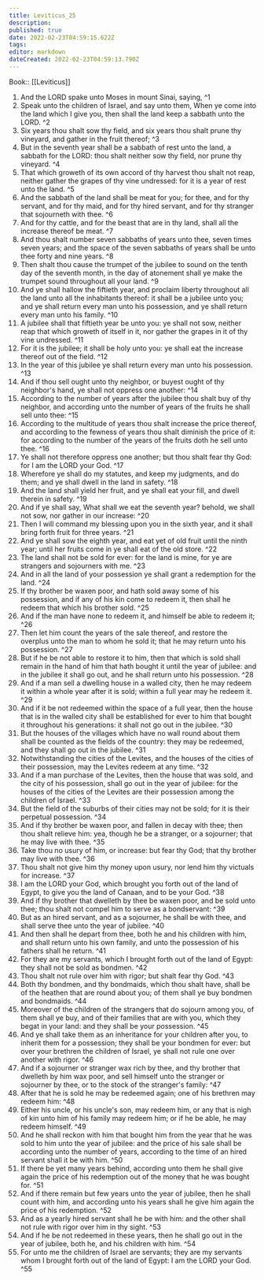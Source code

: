 ```yaml
---
title: Leviticus_25
description: 
published: true
date: 2022-02-23T04:59:15.622Z
tags: 
editor: markdown
dateCreated: 2022-02-23T04:59:13.790Z
---
```


 Book:: [[Leviticus]]
 1. And the LORD spake unto Moses in mount Sinai, saying, ^1
 2. Speak unto the children of Israel, and say unto them, When ye come into the land which I give you, then shall the land keep a sabbath unto the LORD. ^2
 3. Six years thou shalt sow thy field, and six years thou shalt prune thy vineyard, and gather in the fruit thereof; ^3
 4. But in the seventh year shall be a sabbath of rest unto the land, a sabbath for the LORD: thou shalt neither sow thy field, nor prune thy vineyard. ^4
 5. That which groweth of its own accord of thy harvest thou shalt not reap, neither gather the grapes of thy vine undressed: for it is a year of rest unto the land. ^5
 6. And the sabbath of the land shall be meat for you; for thee, and for thy servant, and for thy maid, and for thy hired servant, and for thy stranger that sojourneth with thee. ^6
 7. And for thy cattle, and for the beast that are in thy land, shall all the increase thereof be meat. ^7
 8. And thou shalt number seven sabbaths of years unto thee, seven times seven years; and the space of the seven sabbaths of years shall be unto thee forty and nine years. ^8
 9. Then shalt thou cause the trumpet of the jubilee to sound on the tenth day of the seventh month, in the day of atonement shall ye make the trumpet sound throughout all your land. ^9
 10. And ye shall hallow the fiftieth year, and proclaim liberty throughout all the land unto all the inhabitants thereof: it shall be a jubilee unto you; and ye shall return every man unto his possession, and ye shall return every man unto his family. ^10
 11. A jubilee shall that fiftieth year be unto you: ye shall not sow, neither reap that which groweth of itself in it, nor gather the grapes in it of thy vine undressed. ^11
 12. For it is the jubilee; it shall be holy unto you: ye shall eat the increase thereof out of the field. ^12
 13. In the year of this jubilee ye shall return every man unto his possession. ^13
 14. And if thou sell ought unto thy neighbor, or buyest ought of thy neighbor's hand, ye shall not oppress one another: ^14
 15. According to the number of years after the jubilee thou shalt buy of thy neighbor, and according unto the number of years of the fruits he shall sell unto thee: ^15
 16. According to the multitude of years thou shalt increase the price thereof, and according to the fewness of years thou shalt diminish the price of it: for according to the number of the years of the fruits doth he sell unto thee. ^16
 17. Ye shall not therefore oppress one another; but thou shalt fear thy God: for I am the LORD your God. ^17
 18. Wherefore ye shall do my statutes, and keep my judgments, and do them; and ye shall dwell in the land in safety. ^18
 19. And the land shall yield her fruit, and ye shall eat your fill, and dwell therein in safety. ^19
 20. And if ye shall say, What shall we eat the seventh year? behold, we shall not sow, nor gather in our increase: ^20
 21. Then I will command my blessing upon you in the sixth year, and it shall bring forth fruit for three years. ^21
 22. And ye shall sow the eighth year, and eat yet of old fruit until the ninth year; until her fruits come in ye shall eat of the old store. ^22
 23. The land shall not be sold for ever: for the land is mine, for ye are strangers and sojourners with me. ^23
 24. And in all the land of your possession ye shall grant a redemption for the land. ^24
 25. If thy brother be waxen poor, and hath sold away some of his possession, and if any of his kin come to redeem it, then shall he redeem that which his brother sold. ^25
 26. And if the man have none to redeem it, and himself be able to redeem it; ^26
 27. Then let him count the years of the sale thereof, and restore the overplus unto the man to whom he sold it; that he may return unto his possession. ^27
 28. But if he be not able to restore it to him, then that which is sold shall remain in the hand of him that hath bought it until the year of jubilee: and in the jubilee it shall go out, and he shall return unto his possession. ^28
 29. And if a man sell a dwelling house in a walled city, then he may redeem it within a whole year after it is sold; within a full year may he redeem it. ^29
 30. And if it be not redeemed within the space of a full year, then the house that is in the walled city shall be established for ever to him that bought it throughout his generations: it shall not go out in the jubilee. ^30
 31. But the houses of the villages which have no wall round about them shall be counted as the fields of the country: they may be redeemed, and they shall go out in the jubilee. ^31
 32. Notwithstanding the cities of the Levites, and the houses of the cities of their possession, may the Levites redeem at any time. ^32
 33. And if a man purchase of the Levites, then the house that was sold, and the city of his possession, shall go out in the year of jubilee: for the houses of the cities of the Levites are their possession among the children of Israel. ^33
 34. But the field of the suburbs of their cities may not be sold; for it is their perpetual possession. ^34
 35. And if thy brother be waxen poor, and fallen in decay with thee; then thou shalt relieve him: yea, though he be a stranger, or a sojourner; that he may live with thee. ^35
 36. Take thou no usury of him, or increase: but fear thy God; that thy brother may live with thee. ^36
 37. Thou shalt not give him thy money upon usury, nor lend him thy victuals for increase. ^37
 38. I am the LORD your God, which brought you forth out of the land of Egypt, to give you the land of Canaan, and to be your God. ^38
 39. And if thy brother that dwelleth by thee be waxen poor, and be sold unto thee; thou shalt not compel him to serve as a bondservant: ^39
 40. But as an hired servant, and as a sojourner, he shall be with thee, and shall serve thee unto the year of jubilee. ^40
 41. And then shall he depart from thee, both he and his children with him, and shall return unto his own family, and unto the possession of his fathers shall he return. ^41
 42. For they are my servants, which I brought forth out of the land of Egypt: they shall not be sold as bondmen. ^42
 43. Thou shalt not rule over him with rigor; but shalt fear thy God. ^43
 44. Both thy bondmen, and thy bondmaids, which thou shalt have, shall be of the heathen that are round about you; of them shall ye buy bondmen and bondmaids. ^44
 45. Moreover of the children of the strangers that do sojourn among you, of them shall ye buy, and of their families that are with you, which they begat in your land: and they shall be your possession. ^45
 46. And ye shall take them as an inheritance for your children after you, to inherit them for a possession; they shall be your bondmen for ever: but over your brethren the children of Israel, ye shall not rule one over another with rigor. ^46
 47. And if a sojourner or stranger wax rich by thee, and thy brother that dwelleth by him wax poor, and sell himself unto the stranger or sojourner by thee, or to the stock of the stranger's family: ^47
 48. After that he is sold he may be redeemed again; one of his brethren may redeem him: ^48
 49. Either his uncle, or his uncle's son, may redeem him, or any that is nigh of kin unto him of his family may redeem him; or if he be able, he may redeem himself. ^49
 50. And he shall reckon with him that bought him from the year that he was sold to him unto the year of jubilee: and the price of his sale shall be according unto the number of years, according to the time of an hired servant shall it be with him. ^50
 51. If there be yet many years behind, according unto them he shall give again the price of his redemption out of the money that he was bought for. ^51
 52. And if there remain but few years unto the year of jubilee, then he shall count with him, and according unto his years shall he give him again the price of his redemption. ^52
 53. And as a yearly hired servant shall he be with him: and the other shall not rule with rigor over him in thy sight. ^53
 54. And if he be not redeemed in these years, then he shall go out in the year of jubilee, both he, and his children with him. ^54
 55. For unto me the children of Israel are servants; they are my servants whom I brought forth out of the land of Egypt: I am the LORD your God. ^55
